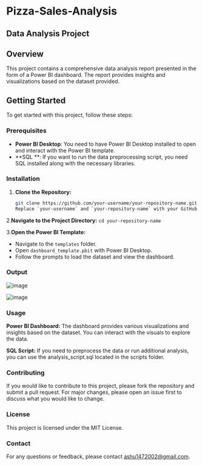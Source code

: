# Pizza-Sales-Analysis
## Data Analysis Project

## Overview

This project contains a comprehensive data analysis report presented in the form of a Power BI dashboard. The report provides insights and visualizations based on the dataset provided. 

## Getting Started

To get started with this project, follow these steps:

### Prerequisites

- **Power BI Desktop**: You need to have Power BI Desktop installed to open and interact with the Power BI template.
- **SQL **: If you want to run the data preprocessing script, you need SQL installed along with the necessary libraries.

### Installation

1. **Clone the Repository:**

   ```sh
   git clone https://github.com/your-username/your-repository-name.git
   Replace `your-username` and `your-repository-name` with your GitHub username and the repository name.
   
2.**Navigate to the Project Directory:**
  `cd your-repository-name`

3.**Open the Power BI Template:**

- Navigate to the `templates` folder.
- Open `dashboard_template.pbit` with Power BI Desktop.
- Follow the prompts to load the dataset and view the dashboard.

### Output


![image](https://github.com/Ashu1472002/Pizza-Sales-Analysis/assets/71172888/0609c73f-78bd-43ed-a832-0e2f76a3a6ae)

![image](https://github.com/Ashu1472002/Pizza-Sales-Analysis/assets/71172888/7dd0894f-24c0-41a4-b87d-283533236fdf)


### Usage
**Power BI Dashboard:** The dashboard provides various visualizations and insights based on the dataset. You can interact with the visuals to explore the data.

**SQL Script:** If you need to preprocess the data or run additional analysis, you can use the analysis_script.sql located in the scripts folder.

### Contributing
If you would like to contribute to this project, please fork the repository and submit a pull request. For major changes, please open an issue first to discuss what you would like to change.

### License
This project is licensed under the MIT License.

### Contact
For any questions or feedback, please contact ashu1472002@gmail.com.


  
